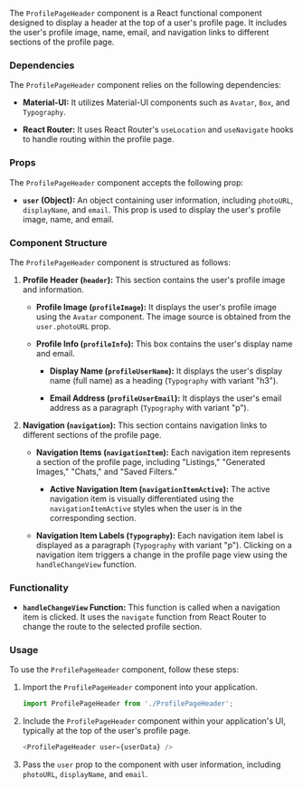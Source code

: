 The `ProfilePageHeader` component is a React functional component designed to display a header at the top of a user's
profile page. It includes the user's profile image, name, email, and navigation links to different sections of the
profile page.

### Dependencies

The `ProfilePageHeader` component relies on the following dependencies:

- **Material-UI:** It utilizes Material-UI components such as `Avatar`, `Box`, and `Typography`.

- **React Router:** It uses React Router's `useLocation` and `useNavigate` hooks to handle routing within the profile
  page.

### Props

The `ProfilePageHeader` component accepts the following prop:

- **`user` (Object):** An object containing user information, including `photoURL`, `displayName`, and `email`. This
  prop is used to display the user's profile image, name, and email.

### Component Structure

The `ProfilePageHeader` component is structured as follows:

1. **Profile Header (`header`):** This section contains the user's profile image and information.

    - **Profile Image (`profileImage`):** It displays the user's profile image using the `Avatar` component. The image
      source is obtained from the `user.photoURL` prop.

    - **Profile Info (`profileInfo`):** This box contains the user's display name and email.

        - **Display Name (`profileUserName`):** It displays the user's display name (full name) as a
          heading (`Typography` with variant "h3").

        - **Email Address (`profileUserEmail`):** It displays the user's email address as a paragraph (`Typography` with
          variant "p").

2. **Navigation (`navigation`):** This section contains navigation links to different sections of the profile page.

    - **Navigation Items (`navigationItem`):** Each navigation item represents a section of the profile page,
      including "Listings," "Generated Images," "Chats," and "Saved Filters."

        - **Active Navigation Item (`navigationItemActive`):** The active navigation item is visually differentiated
          using the `navigationItemActive` styles when the user is in the corresponding section.

    - **Navigation Item Labels (`Typography`):** Each navigation item label is displayed as a paragraph (`Typography`
      with variant "p"). Clicking on a navigation item triggers a change in the profile page view using
      the `handleChangeView` function.

### Functionality

- **`handleChangeView` Function:** This function is called when a navigation item is clicked. It uses the `navigate`
  function from React Router to change the route to the selected profile section.

### Usage

To use the `ProfilePageHeader` component, follow these steps:

1. Import the `ProfilePageHeader` component into your application.

   ```javascript static
   import ProfilePageHeader from './ProfilePageHeader';
   ```

2. Include the `ProfilePageHeader` component within your application's UI, typically at the top of the user's profile
   page.

   ```javascript static
   <ProfilePageHeader user={userData} />
   ```

3. Pass the `user` prop to the component with user information, including `photoURL`, `displayName`, and `email`.
